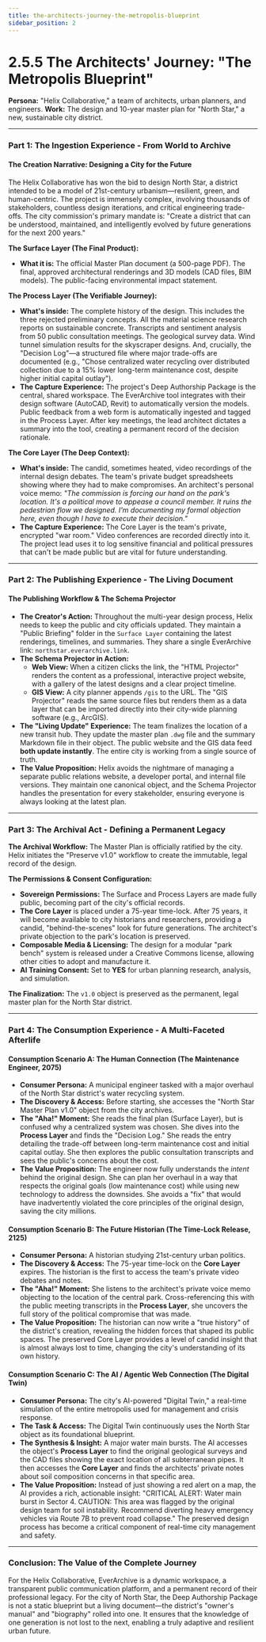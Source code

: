 ```yaml
---
title: the-architects-journey-the-metropolis-blueprint
sidebar_position: 2
---
```


# 2.5.5 The Architects' Journey: "The Metropolis Blueprint"

**Persona:** "Helix Collaborative," a team of architects, urban planners, and engineers.
**Work:** The design and 10-year master plan for "North Star," a new, sustainable city district.

---

### **Part 1: The Ingestion Experience - From World to Archive**

#### **The Creation Narrative: Designing a City for the Future**
The Helix Collaborative has won the bid to design North Star, a district intended to be a model of 21st-century urbanism—resilient, green, and human-centric. The project is immensely complex, involving thousands of stakeholders, countless design iterations, and critical engineering trade-offs. The city commission's primary mandate is: "Create a district that can be understood, maintained, and intelligently evolved by future generations for the next 200 years."

**The Surface Layer (The Final Product):**
*   **What it is:** The official Master Plan document (a 500-page PDF). The final, approved architectural renderings and 3D models (CAD files, BIM models). The public-facing environmental impact statement.

**The Process Layer (The Verifiable Journey):**
*   **What's inside:** The complete history of the design. This includes the three rejected preliminary concepts. All the material science research reports on sustainable concrete. Transcripts and sentiment analysis from 50 public consultation meetings. The geological survey data. Wind tunnel simulation results for the skyscraper designs. And, crucially, the "Decision Log"—a structured file where major trade-offs are documented (e.g., "Chose centralized water recycling over distributed collection due to a 15% lower long-term maintenance cost, despite higher initial capital outlay").
*   **The Capture Experience:** The project's Deep Authorship Package is the central, shared workspace. The EverArchive tool integrates with their design software (AutoCAD, Revit) to automatically version the models. Public feedback from a web form is automatically ingested and tagged in the Process Layer. After key meetings, the lead architect dictates a summary into the tool, creating a permanent record of the decision rationale.

**The Core Layer (The Deep Context):**
*   **What's inside:** The candid, sometimes heated, video recordings of the internal design debates. The team's private budget spreadsheets showing where they had to make compromises. An architect's personal voice memo: *"The commission is forcing our hand on the park's location. It's a political move to appease a council member. It ruins the pedestrian flow we designed. I'm documenting my formal objection here, even though I have to execute their decision."*
*   **The Capture Experience:** The Core Layer is the team's private, encrypted "war room." Video conferences are recorded directly into it. The project lead uses it to log sensitive financial and political pressures that can't be made public but are vital for future understanding.

---

### **Part 2: The Publishing Experience - The Living Document**

#### **The Publishing Workflow & The Schema Projector**
*   **The Creator's Action:** Throughout the multi-year design process, Helix needs to keep the public and city officials updated. They maintain a "Public Briefing" folder in the `Surface Layer` containing the latest renderings, timelines, and summaries. They share a single EverArchive link: `northstar.everarchive.link`.
*   **The Schema Projector in Action:**
    *   **Web View:** When a citizen clicks the link, the "HTML Projector" renders the content as a professional, interactive project website, with a gallery of the latest designs and a clear project timeline.
    *   **GIS View:** A city planner appends `/gis` to the URL. The "GIS Projector" reads the same source files but renders them as a data layer that can be imported directly into their city-wide planning software (e.g., ArcGIS).
*   **The "Living Update" Experience:** The team finalizes the location of a new transit hub. They update the master plan `.dwg` file and the summary Markdown file in their object. The public website and the GIS data feed **both update instantly**. The entire city is working from a single source of truth.
*   **The Value Proposition:** Helix avoids the nightmare of managing a separate public relations website, a developer portal, and internal file versions. They maintain one canonical object, and the Schema Projector handles the presentation for every stakeholder, ensuring everyone is always looking at the latest plan.

---

### **Part 3: The Archival Act - Defining a Permanent Legacy**

**The Archival Workflow:**
The Master Plan is officially ratified by the city. Helix initiates the "Preserve v1.0" workflow to create the immutable, legal record of the design.

**The Permissions & Consent Configuration:**
*   **Sovereign Permissions:** The Surface and Process Layers are made fully public, becoming part of the city's official records.
*   **The Core Layer** is placed under a 75-year time-lock. After 75 years, it will become available to city historians and researchers, providing a candid, "behind-the-scenes" look for future generations. The architect's private objection to the park's location is preserved.
*   **Composable Media & Licensing:** The design for a modular "park bench" system is released under a Creative Commons license, allowing other cities to adopt and manufacture it.
*   **AI Training Consent:** Set to **YES** for urban planning research, analysis, and simulation.

**The Finalization:**
The `v1.0` object is preserved as the permanent, legal master plan for the North Star district.

---

### **Part 4: The Consumption Experience - A Multi-Faceted Afterlife**

#### **Consumption Scenario A: The Human Connection (The Maintenance Engineer, 2075)**
*   **Consumer Persona:** A municipal engineer tasked with a major overhaul of the North Star district's water recycling system.
*   **The Discovery & Access:** Before starting, she accesses the "North Star Master Plan v1.0" object from the city archives.
*   **The "Aha!" Moment:** She reads the final plan (Surface Layer), but is confused why a centralized system was chosen. She dives into the **Process Layer** and finds the "Decision Log." She reads the entry detailing the trade-off between long-term maintenance cost and initial capital outlay. She then explores the public consultation transcripts and sees the public's concerns about the cost.
*   **The Value Proposition:** The engineer now fully understands the *intent* behind the original design. She can plan her overhaul in a way that respects the original goals (low maintenance cost) while using new technology to address the downsides. She avoids a "fix" that would have inadvertently violated the core principles of the original design, saving the city millions.

#### **Consumption Scenario B: The Future Historian (The Time-Lock Release, 2125)**
*   **Consumer Persona:** A historian studying 21st-century urban politics.
*   **The Discovery & Access:** The 75-year time-lock on the **Core Layer** expires. The historian is the first to access the team's private video debates and notes.
*   **The "Aha!" Moment:** She listens to the architect's private voice memo objecting to the location of the central park. Cross-referencing this with the public meeting transcripts in the **Process Layer**, she uncovers the full story of the political compromise that was made.
*   **The Value Proposition:** The historian can now write a "true history" of the district's creation, revealing the hidden forces that shaped its public spaces. The preserved Core Layer provides a level of candid insight that is almost always lost to time, changing the city's understanding of its own history.

#### **Consumption Scenario C: The AI / Agentic Web Connection (The Digital Twin)**
*   **Consumer Persona:** The city's AI-powered "Digital Twin," a real-time simulation of the entire metropolis used for management and crisis response.
*   **The Task & Access:** The Digital Twin continuously uses the North Star object as its foundational blueprint.
*   **The Synthesis & Insight:** A major water main bursts. The AI accesses the object's **Process Layer** to find the original geological surveys and the CAD files showing the exact location of all subterranean pipes. It then accesses the **Core Layer** and finds the architects' private notes about soil composition concerns in that specific area.
*   **The Value Proposition:** Instead of just showing a red alert on a map, the AI provides a rich, actionable insight: "CRITICAL ALERT: Water main burst in Sector 4. CAUTION: This area was flagged by the original design team for soil instability. Recommend diverting heavy emergency vehicles via Route 7B to prevent road collapse." The preserved design process has become a critical component of real-time city management and safety.

---

### **Conclusion: The Value of the Complete Journey**
For the Helix Collaborative, EverArchive is a dynamic workspace, a transparent public communication platform, and a permanent record of their professional legacy. For the city of North Star, the Deep Authorship Package is not a static blueprint but a living document—the district's "owner's manual" and "biography" rolled into one. It ensures that the knowledge of one generation is not lost to the next, enabling a truly adaptive and resilient urban future.